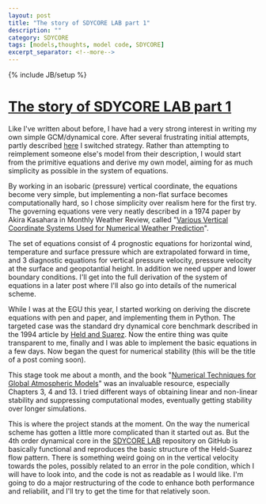 ```yaml
---
layout: post
title: "The story of SDYCORE LAB part 1"
description: ""
category: SDYCORE
tags: [models,thoughts, model code, SDYCORE]
excerpt_separator: <!--more-->
---
```

{% include JB/setup %}

# [The story of SDYCORE LAB part 1](http://hansbrenna.github.io/sdycore/2018/10/11/SDYCORE-story-1)

Like I've written about before, I have had a very strong interest in writing my own simple GCM/dynamical core. After several frustrating initial attempts, partly described [here](http://hansbrenna.github.io/models/2018/02/01/simple-gcm-1) I switched strategy. Rather than attempting to reimplement someone else's model from their description, I would start from the primitive equations and derive my own model, aiming for as much simplicity as possible in the system of equations.

By working in an isobaric (pressure) vertical coordinate, the equations become very simple, but implementing a non-flat surface becomes computationally hard, so I chose simplicity over realism here for the first try. The governing equations vere very neatly described in a 1974 paper by Akira Kasahara in Monthly Weather Review, called "[Various Vertical Coordinate Systems Used for Numerical Weather Prediction](https://journals.ametsoc.org/doi/10.1175/1520-0493%281974%29102%3C0509%3AVVCSUF%3E2.0.CO%3B2)".

The set of equations consist of 4 prognostic equations for horizontal wind, temperature and surface pressure which are extrapolated forward in time, and 3 diagnostic equations for vertical pressure velocity, pressure velocity at the surface and geopotantial height. In addition we need upper and lower boundary conditions. I'll get into the full derivation of the system of equations in a later post where I'll also go into details of the numerical scheme.

While I was at the EGU this year, I started working on deriving the discrete equations with pen and paper, and implementing them in Python. The targeted case was the standard dry dynamical core benchmark described in the 1994 article by [Held and Suarez](https://journals.ametsoc.org/doi/abs/10.1175/1520-0477%281994%29075%3C1825%3AAPFTIO%3E2.0.CO%3B2). Now the entire thing was quite transparent to me, finally and I was able to implement the basic equations in a few days. Now began the quest for numerical stability (this will be the title of a post coming soon).

This stage took me about a month, and the book "[Numerical Techniques for Global Atmospheric Models](https://link.springer.com/book/10.1007%2F978-3-642-11640-7)" was an invaluable resource, especially Chapters 3, 4 and 13. I tried different ways of obtaining linear and non-linear stability and suppressing computational modes, eventually getting stability over longer simulations.

This is where the project stands at the moment. On the way the numerical scheme has gotten a little more complicated than it started out as. But the 4th order dynamical core in the [SDYCORE LAB](https://github.com/hansbrenna/sdycore_lab) repository on GitHub is basically functional and reproduces the basic structure of the Held-Suarez flow pattern. There is something weird going on in the vertical velocity towards the poles, possibly related to an error in the pole condition, which I will have to look into, and the code is not as readable as I would like. I'm going to do a major restructuring of the code to enhance both performance and reliabilit, and I'll try to get the time for that relatively soon.
